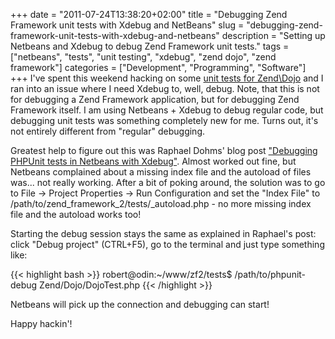 +++
date = "2011-07-24T13:38:20+02:00"
title = "Debugging Zend Framework unit tests with Xdebug and NetBeans"
slug = "debugging-zend-framework-unit-tests-with-xdebug-and-netbeans"
description = "Setting up Netbeans and Xdebug to debug Zend Framework unit tests."
tags = ["netbeans", "tests", "unit testing", "xdebug", "zend dojo", "zend framework"]
categories = ["Development", "Programming", "Software"]
+++
I've spent this weekend hacking on some <a href="https://github.com/robertbasic/zf2/tree/dojo">unit tests for Zend\Dojo</a> and I ran into an issue where I need Xdebug to, well, debug. Note, that this is not for debugging a Zend Framework application, but for debugging Zend Framework itself. I am using Netbeans + Xdebug to debug regular code, but debugging unit tests was something completely new for me. Turns out, it's not entirely different from "regular" debugging.

Greatest help to figure out this was Raphael Dohms' blog post <a href="http://blog.rafaeldohms.com.br/2011/05/13/debugging-phpunit-tests-in-netbeans-with-xdebug/">"Debugging PHPUnit tests in Netbeans with Xdebug"</a>. Almost worked out fine, but Netbeans complained about a missing index file and the autoload of files was... not really working. After a bit of poking around, the solution was to go to File -> Project Properties -> Run Configuration and set the "Index File" to /path/to/zend_framework_2/tests/_autoload.php - no more missing index file and the autoload works too!

Starting the debug session stays the same as explained in Raphael's post: click "Debug project" (CTRL+F5), go to the terminal and just type something like:

{{< highlight bash >}}
robert@odin:~/www/zf2/tests$ /path/to/phpunit-debug Zend/Dojo/DojoTest.php
{{< /highlight >}}

Netbeans will pick up the connection and debugging can start!

Happy hackin'!
